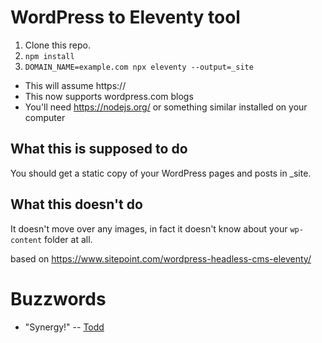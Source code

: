 # WordPress to Eleventy tool

1. Clone this repo.
2. `npm install`
3. `DOMAIN_NAME=example.com npx eleventy --output=_site`

* This will assume https://
* This now supports wordpress.com blogs
* You'll need https://nodejs.org/ or something similar installed on your computer

## What this is supposed to do

You should get a static copy of your WordPress pages and posts in _site.

## What this doesn't do

It doesn't move over any images, in fact it doesn't know about your `wp-content` folder at all.

based on https://www.sitepoint.com/wordpress-headless-cms-eleventy/

# Buzzwords

* "Synergy!" -- [Todd](https://toddpresta.com)
